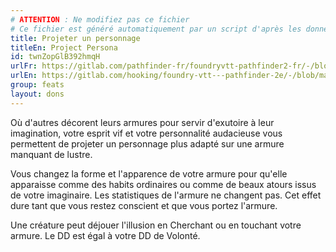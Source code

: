 ```yaml
---
# ATTENTION : Ne modifiez pas ce fichier
# Ce fichier est généré automatiquement par un script d'après les données du module Foundry VTT officiel et de sa traduction
title: Projeter un personnage
titleEn: Project Persona
id: twnZopGlB392hmqH
urlFr: https://gitlab.com/pathfinder-fr/foundryvtt-pathfinder2-fr/-/blob/master/data/feats/twnZopGlB392hmqH.htm
urlEn: https://gitlab.com/hooking/foundry-vtt---pathfinder-2e/-/blob/master/packs/data/feats.db/project-persona.json
group: feats
layout: dons
---
```

Où d'autres décorent leurs armures pour servir d'exutoire à leur imagination, votre esprit vif et votre personnalité audacieuse vous permettent de projeter un personnage plus adapté sur une armure manquant de lustre.

Vous changez la forme et l'apparence de votre armure pour qu'elle apparaisse comme des habits ordinaires ou comme de beaux atours issus de votre imaginaire. Les statistiques de l'armure ne changent pas. Cet effet dure tant que vous restez conscient et que vous portez l'armure.

Une créature peut déjouer l'illusion en Cherchant ou en touchant votre armure. Le DD est égal à votre DD de Volonté.


